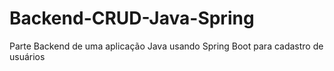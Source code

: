 # Backend-CRUD-Java-Spring
Parte Backend de uma aplicação Java usando Spring Boot para cadastro de usuários
